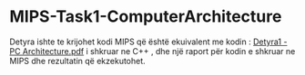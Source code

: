 # MIPS-Task1-ComputerArchitecture
Detyra ishte te krijohet kodi MIPS që është ekuivalent me kodin : [Detyra1 - PC Architecture.pdf](https://github.com/enrikademi/MIPS-Task1-ComputerArchitecture/files/8499960/Detyra1.-.PC.Architecture.pdf) i shkruar ne C++ , dhe një raport për kodin e shkruar ne MIPS dhe rezultatin që ekzekutohet.
